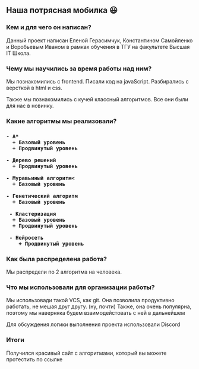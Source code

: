 <h2>Наша потрясная мобилка 😃</h2>

<h3>Кем и для чего он написан? </h3>
<p>Данный проект написан Еленой Герасимчук, Константином Самойленко и Воробьевым Иваном в рамках обучения в ТГУ на факультете Высшая IT Школа.</p>

<h3>Чему мы научились за время работы над ним? </h3>
<p>Мы познакомились с frontend. Писали код на javaScript. Разбирались с версткой в html и css.</p>
<p>Также мы познакомились с кучей классный алгоритмов. Все они были для нас в новинку.</p>
<h3> Какие алгоритмы мы реализовали? <h3>
  
    - A*
      + Базовый уровень
      + Продвинутый уровень
      
    - Дерево решений
      + Продвинутый уровень
      
    - Муравьиный алгоритм<
      + Базовый уровень

    - Генетический алгоритм
      + Базовый уровень
  
     - Кластеризация
      + Базовый уровень
      + Продвинутый уровень

     - Нейросеть
        + Продвинутый уровень

<h3> Как была распределена работа? </h3>
<p> Мы распредели по 2 алгоритма на человека.</p>
  
<h3>Что мы использовали для организации работы?</h3>
<p>Мы использовади такой VCS, как git. Она позволила продуктивно работать, не мешая друг другу. (ну, почти)
  Также, она очень популярна, поэтому мы наверняка будем взаимодейстовать с ней в дальнейшем</p>
<p>Для обсуждения логики выполнения проекта использовали Discord</p>
 
<h3>Итоги</h3>
  <p>Получился красивый сайт с алгоритмами, который вы можете протестить по ссылке</p> <a href="https://kosterror.github.io/hits_web_algorithms/">
